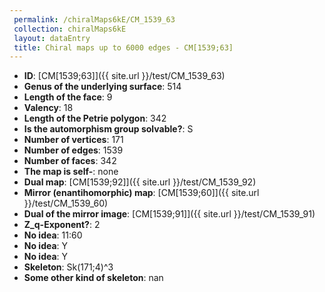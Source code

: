 ```yaml
--- 
 permalink: /chiralMaps6kE/CM_1539_63 
 collection: chiralMaps6kE
 layout: dataEntry
 title: Chiral maps up to 6000 edges - CM[1539;63]
---
```


- **ID**: [CM[1539;63]]({{ site.url }}/test/CM_1539_63)
- **Genus of the underlying surface**: 514
- **Length of the face**: 9
- **Valency**: 18
- **Length of the Petrie polygon**: 342
- **Is the automorphism group solvable?**: S
- **Number of vertices**: 171
- **Number of edges**: 1539
- **Number of faces**: 342
- **The map is self-**: none
- **Dual map**: [CM[1539;92]]({{ site.url }}/test/CM_1539_92)
- **Mirror (enantihomorphic) map**: [CM[1539;60]]({{ site.url }}/test/CM_1539_60)
- **Dual of the mirror image**: [CM[1539;91]]({{ site.url }}/test/CM_1539_91)
- **Z_q-Exponent?**: 2
- **No idea**:  11:60
- **No idea**: Y
- **No idea**: Y
- **Skeleton**: Sk(171;4)^3
- **Some other kind of skeleton**: nan
